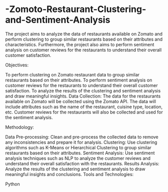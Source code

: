 # -Zomoto-Restaurant-Clustering-and-Sentiment-Analysis
The project aims to analyze the data of restaurants available on Zomato and perform clustering to group similar restaurants based on their attributes and characteristics. Furthermore, the project also aims to perform sentiment analysis on customer reviews for the restaurants to understand their overall customer satisfaction.

Objectives:

To perform clustering on Zomato restaurant data to group similar restaurants based on their attributes.
To perform sentiment analysis on customer reviews for the restaurants to understand their overall customer satisfaction.
To analyze the results of the clustering and sentiment analysis and draw meaningful insights.
Data Collection:
The data for the restaurants available on Zomato will be collected using the Zomato API. The data will include attributes such as the name of the restaurant, cuisine type, location, etc. Customer reviews for the restaurants will also be collected and used for the sentiment analysis.

Methodology:

Data Pre-processing: Clean and pre-process the collected data to remove any inconsistencies and prepare it for analysis.
Clustering: Use clustering algorithms such as K-Means or Hierarchical Clustering to group similar restaurants based on their attributes.
Sentiment Analysis: Use sentiment analysis techniques such as NLP to analyze the customer reviews and understand their overall satisfaction with the restaurants.
Results Analysis: Analyze the results of the clustering and sentiment analysis to draw meaningful insights and conclusions.
Tools and Technologies:

Python
